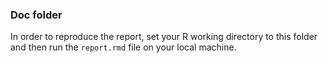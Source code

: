### Doc folder

In order to reproduce the report, set your R working directory to this folder 
and then run the `report.rmd` file on your local machine.  
